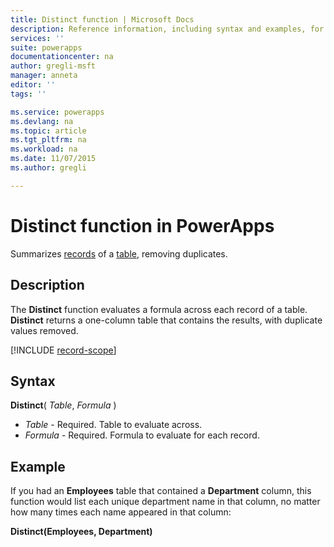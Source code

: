 ```yaml
---
title: Distinct function | Microsoft Docs
description: Reference information, including syntax and examples, for the Distinct function in PowerApps
services: ''
suite: powerapps
documentationcenter: na
author: gregli-msft
manager: anneta
editor: ''
tags: ''

ms.service: powerapps
ms.devlang: na
ms.topic: article
ms.tgt_pltfrm: na
ms.workload: na
ms.date: 11/07/2015
ms.author: gregli

---
```

# Distinct function in PowerApps
Summarizes [records](../maker/working-with-tables.md#records) of a [table](../maker/working-with-tables.md), removing duplicates.

## Description
The **Distinct** function evaluates a formula across each record of a table. **Distinct** returns a one-column table that contains the results, with duplicate values removed.  

[!INCLUDE [record-scope](../includes/record-scope.md)]

## Syntax
**Distinct**( *Table*, *Formula* )

* *Table* - Required.  Table to evaluate across.
* *Formula* - Required.  Formula to evaluate for each record.

## Example
If you had an **Employees** table that contained a **Department** column, this function would list each unique department name in that column, no matter how many times each name appeared in that column:

**Distinct(Employees, Department)**

